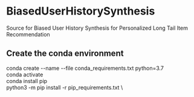 # BiasedUserHistorySynthesis

Source for Biased User History Synthesis for Personalized Long Tail Item Recommendation

## Create the conda environment

conda create --name <env> --file conda_requirements.txt python=3.7 \
conda activate <env> \
conda install pip \
python3 -m pip install -r pip_requirements.txt \


